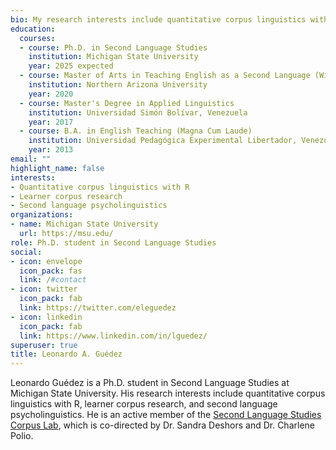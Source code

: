 ```yaml
---
bio: My research interests include quantitative corpus linguistics with R, learner corpus research, and second language psycholinguistics.
education:
  courses:
  - course: Ph.D. in Second Language Studies
    institution: Michigan State University
    year: 2025 expected
  - course: Master of Arts in Teaching English as a Second Language (With Distinction)
    institution: Northern Arizona University
    year: 2020
  - course: Master's Degree in Applied Linguistics
    institution: Universidad Simón Bolívar, Venezuela
    year: 2017
  - course: B.A. in English Teaching (Magna Cum Laude)
    institution: Universidad Pedagógica Experimental Libertador, Venezuela
    year: 2013
email: ""
highlight_name: false
interests:
- Quantitative corpus linguistics with R
- Learner corpus research
- Second language psycholinguistics
organizations:
- name: Michigan State University
  url: https://msu.edu/
role: Ph.D. student in Second Language Studies
social:
- icon: envelope
  icon_pack: fas
  link: /#contact
- icon: twitter
  icon_pack: fab
  link: https://twitter.com/eleguedez
- icon: linkedin
  icon_pack: fab
  link: https://www.linkedin.com/in/lguedez/
superuser: true
title: Leonardo A. Guédez
---
```


Leonardo Guédez is a Ph.D. student in Second Language Studies at Michigan State University. His research interests include quantitative corpus linguistics with R, learner corpus research, and second language psycholinguistics. He is an active member of the [Second Language Studies Corpus Lab](https://corpus.cal.msu.edu/), which is co-directed by Dr. Sandra Deshors and Dr. Charlene Polio.


